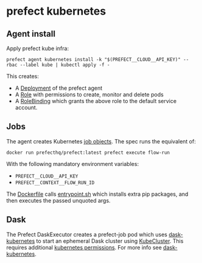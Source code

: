 # prefect kubernetes

## Agent install

Apply prefect kube infra:

```
prefect agent kubernetes install -k "$(PREFECT__CLOUD__API_KEY)" --rbac --label kube | kubectl apply -f -
```

This creates:

- A [Deployment](https://github.com/PrefectHQ/prefect/blob/master/src/prefect/agent/kubernetes/deployment.yaml) of the prefect agent
- A [Role](https://github.com/PrefectHQ/prefect/blob/master/src/prefect/agent/kubernetes/rbac.yaml#L2) with permissions to create, monitor and delete pods
- A [RoleBinding](https://github.com/PrefectHQ/prefect/blob/master/src/prefect/agent/kubernetes/rbac.yaml#L17) which grants the above role to the default service account.

## Jobs

The agent creates Kubernetes [job objects](https://github.com/PrefectHQ/prefect/blob/master/src/prefect/agent/kubernetes/job_spec.yaml). The spec runs the equivalent of:

```
docker run prefecthq/prefect:latest prefect execute flow-run
```

With the following mandatory environment variables:

- `PREFECT__CLOUD__API_KEY`
- `PREFECT__CONTEXT__FLOW_RUN_ID`

The [Dockerfile](https://github.com/PrefectHQ/prefect/blob/master/Dockerfile) calls [entrypoint.sh](https://github.com/PrefectHQ/prefect/blob/master/entrypoint.sh) which installs extra pip packages, and then executes the passed unquoted args.

## Dask

The Prefect DaskExecutor creates a prefect-job pod which uses [dask-kubernetes](https://github.com/dask/dask-kubernetes) to start an ephemeral Dask cluster using [KubeCluster](https://kubernetes.dask.org/en/latest/kubecluster.html). This requires additional [kubernetes permissions](https://kubernetes.dask.org/en/latest/kubecluster.html#role-based-access-control-rbac). For more info see [dask-kubernetes](dask-kubernetes.md).
